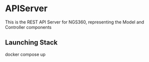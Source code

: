 # APIServer

This is the REST API Server for NGS360, representing the Model and Controller components

## Launching Stack

docker compose up
